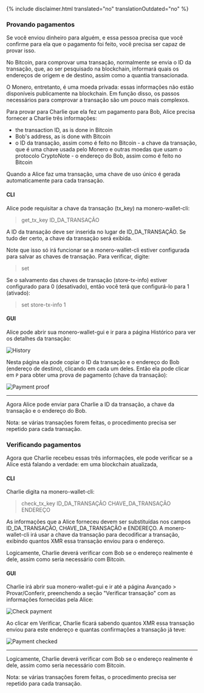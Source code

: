 {% include disclaimer.html translated="no" translationOutdated="no" %}

### Provando pagamentos

Se você enviou dinheiro para alguém, e essa pessoa precisa que você confirme
para ela que o pagamento foi feito, você precisa ser capaz de provar isso.

No Bitcoin, para comprovar uma transação, normalmente se envia o ID da
transação, que, ao ser pesquisado na blockchain, informará quais os
endereços de origem e de destino, assim como a quantia transacionada.

O Monero, entretanto, é uma moeda privada: essas informações não estão
disponíveis publicamente na blockchain. Em função disso, os passos
necessários para comprovar a transação são um pouco mais complexos.

Para provar para Charlie que ela fez um pagamento para Bob, Alice precisa
fornecer a Charlie três informações:

- the transaction ID, as is done in Bitcoin
- Bob's address, as is done with Bitcoin
- o ID da transação, assim como é feito no Bitcoin - a chave da transação,
  que é uma chave usada pelo Monero e outras moedas que usam o protocolo
  CryptoNote - o endereço do Bob, assim como é feito no Bitcoin

Quando a Alice faz uma transação, uma chave de uso único é gerada
automaticamente para cada transação.

#### CLI

Alice pode requisitar a chave da transação (tx_key) na monero-wallet-cli:

> get_tx_key ID_DA_TRANSAÇÃO

A ID da transação deve ser inserida no lugar de ID_DA_TRANSAÇÃO. Se tudo der
certo, a chave da transação será exibida.

Note que isso só irá funcionar se a monero-wallet-cli estiver configurada
para salvar as chaves de transação. Para verificar, digite:

> set

Se o salvamento das chaves de transação (store-tx-info) estiver configurado
para 0 (desativado), então você terá que configurá-lo para 1 (ativado):

> set store-tx-info 1

#### GUI

Alice pode abrir sua monero-wallet-gui e ir para a página Histórico para ver
os detalhes da transação:

![History](/img/resources/user-guides/en/prove-payment/history.png)

Nesta página ela pode copiar o ID da transação e o endereço do Bob (endereço
de destino), clicando em cada um deles.  Então ela pode clicar em `P` para
obter uma prova de pagamento (chave da transação):

![Payment
proof](/img/resources/user-guides/en/prove-payment/payment-proof.png)


---

Agora Alice pode enviar para Charlie a ID da transação, a chave da transação
e o endereço do Bob.

Nota: se várias transações forem feitas, o procedimento precisa ser repetido
para cada transação.

### Verificando pagamentos

Agora que Charlie recebeu essas três informações, ele pode verificar se a
Alice está falando a verdade: em uma blockchain atualizada,

#### CLI

Charlie digita na monero-wallet-cli:

> check_tx_key ID_DA_TRANSAÇÃO CHAVE_DA_TRANSAÇÃO ENDEREÇO

As informações que a Alice forneceu devem ser substituídas nos campos
ID_DA_TRANSAÇÃO, CHAVE_DA_TRANSAÇÃO e ENDEREÇO. A monero-wallet-cli irá usar
a chave da transação para decodificar a transação, exibindo quantos XMR essa
transação enviou para o endereço.

Logicamente, Charlie deverá verificar com Bob se o endereço realmente é
dele, assim como seria necessário com Bitcoin.

#### GUI

Charlie irá abrir sua monero-wallet-gui e ir até a página Avançado > Provar/Conferir, preenchendo a seção "Verificar transação" com as informações fornecidas pela Alice:

![Check
payment](/img/resources/user-guides/en/prove-payment/check-payment.png)

Ao clicar em Verificar, Charlie ficará sabendo quantos XMR essa transação
enviou para este endereço e quantas confirmações a transação já teve:

![Payment
checked](/img/resources/user-guides/en/prove-payment/payment-checked.png)


---

Logicamente, Charlie deverá verificar com Bob se o endereço realmente é
dele, assim como seria necessário com Bitcoin.

Nota: se várias transações forem feitas, o procedimento precisa ser repetido
para cada transação.
